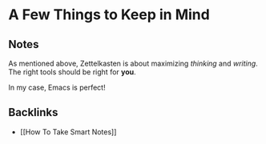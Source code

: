 # A Few Things to Keep in Mind



<a id="orgd9140ee"></a>

## Notes

As mentioned above, Zettelkasten is about maximizing _thinking_ and _writing_. The right tools should be right for **you**.

In my case, Emacs is perfect!


<a id="orga16cfb4"></a>

## Backlinks

-   [[How To Take Smart Notes]]
